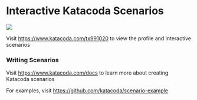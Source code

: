 # Interactive Katacoda Scenarios

[![](http://shields.katacoda.com/katacoda/tx991020/count.svg)](https://www.katacoda.com/tx991020 "Get your profile on Katacoda.com")

Visit https://www.katacoda.com/tx991020 to view the profile and interactive scenarios

### Writing Scenarios
Visit https://www.katacoda.com/docs to learn more about creating Katacoda scenarios

For examples, visit https://github.com/katacoda/scenario-example

